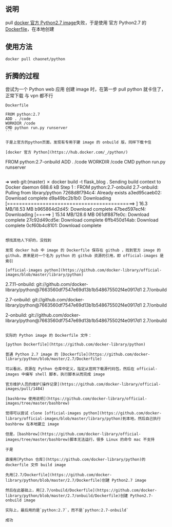 ## 说明

pull [docker 官方 Python2.7 image](https://hub.docker.com/_/python/)失败，于是使用 官方 Python2.7 的[Dockerfile](https://github.com/docker-library/python/blob/93dd2037ba9de1e80e8c17b65649485d7b7112f5/2.7/Dockerfile)，在本地创建

## 使用方法

```
docker pull chaonet/python
```

## 折腾的过程

尝试为一个 Python web 应用 创建 image 时，在第一步 pull python 就卡住了，正常下载 与 vpn 都不行

`Dockerfile`

````
FROM python:2.7
ADD . /code
WORKDIR /code
CMD python run.py runserver
```

于是上官方的python页面，发现有专用于建 image 的 onbuild 版，同样下载卡住

[docker 官方 Python](https://hub.docker.com/_/python/)

````
FROM python:2.7-onbuild
ADD . /code
WORKDIR /code
CMD python run.py runserver
```

```
➜  web git:(master) ✗ docker build -t flask_blog .
Sending build context to Docker daemon 688.6 kB
Step 1 : FROM python:2.7-onbuild
2.7-onbuild: Pulling from library/python
7268d8f794c4: Already exists
a3ed95caeb02: Download complete
d9a49bc2b1b0: Downloading [===========================================>       ]  16.3 MB/18.53 MB
b965864d2d45: Download complete
47bed597ecf4: Downloading [=====>                                             ] 15.14 MB/128.6 MB
061df887fe0c: Download complete
27c92d49cd5e: Download complete
6ffb450d14ab: Download complete
0cf60b4c8101: Download complete

```

想找其他人下好的，没找到

发现 docker hub 中 image 的 Dockerfile 保存在 github ，找到官方 image 的 github，原来是对一个名为 python 的 github 资源的引用，即 official-images 是索引

[official-images python](https://github.com/docker-library/official-images/blob/master/library/python)

```
2.7.11-onbuild: git://github.com/docker-library/python@7663560df7547e69d13b1b548675502f4e0917d1 2.7/onbuild

2.7-onbuild: git://github.com/docker-library/python@7663560df7547e69d13b1b548675502f4e0917d1 2.7/onbuild

2-onbuild: git://github.com/docker-library/python@7663560df7547e69d13b1b548675502f4e0917d1 2.7/onbuild
```

实际的 Python image 的 Dockerfile 文件：

[python Dockerfile](https://github.com/docker-library/python)

普通 Python 2.7 image 的 [Dockerfile](https://github.com/docker-library/python/blob/master/2.7/Dockerfile)

可以看出，资源在 Python 仓库中定义，指定从官网下载源代码包，然后在 official-images 中编写 shell 脚本，执行脚本从而完成 image

官方维护人员的维护[操作记录](https://github.com/docker-library/official-images/pull/1484)

[bashbrew 使用说明](https://github.com/docker-library/official-images/tree/master/bashbrew)

觉得可以尝试 clone [official-images python](https://github.com/docker-library/official-images/blob/master/library/python)到本地，然后自己执行 bashbrew 在本地建立 image

但是，[bashbrew](https://github.com/docker-library/official-images/tree/master/bashbrew)脚本无法运行，很多 Linux 的命令 mac 不支持

于是

直接用[Python 仓库](https://github.com/docker-library/python)的 dockerfile 文件 build image

先用[2.7/Dockerfile](https://github.com/docker-library/python/blob/master/2.7/Dockerfile)创建 Python2.7 image

然后在此基础上，用[2.7/onbuild/Dockerfile](https://github.com/docker-library/python/blob/master/2.7/onbuild/Dockerfile)创建 Python2.7-onbuild image

实际上，最后用的是`python:2.7`，而不是`python:2.7-onbuild`

成功